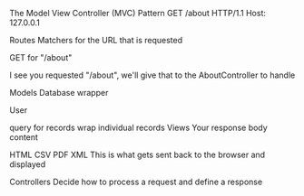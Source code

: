 The Model View Controller (MVC) Pattern
GET /about HTTP/1.1 Host: 127.0.0.1

Routes
Matchers for the URL that is requested

GET for "/about"

I see you requested "/about", we'll give that to the AboutController to handle

Models
Database wrapper

User

query for records
wrap individual records
Views
Your response body content

HTML
CSV
PDF
XML
This is what gets sent back to the browser and displayed

Controllers
Decide how to process a request and define a response